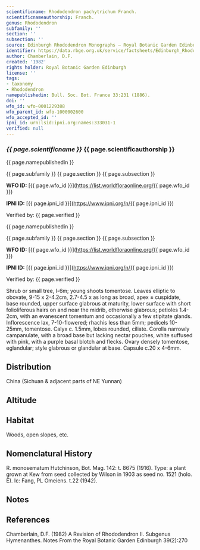 ```yaml
---
scientificname: Rhododendron pachytrichum Franch.
scientificnameauthorship: Franch.
genus: Rhododendron
subfamily: ''
section: ''
subsection: ''
source: Edinburgh Rhododendron Monographs – Royal Botanic Garden Edinburgh
identifier: https://data.rbge.org.uk/service/factsheets/Edinburgh_Rhododendron_Monographs.xhtml
author: Chamberlain, D.F.
created: '1982'
rights holder: Royal Botanic Garden Edinburgh
license: ''
tags:
- taxonomy
- Rhododendron
namepublishedin: Bull. Soc. Bot. France 33:231 (1886).
doi: ''
wfo_id: wfo-0001229388
wfo_parent_id: wfo-1000002600
wfo_accepted_id: ''
ipni_id: urn:lsid:ipni.org:names:333031-1
verified: null
---
```

### _{{ page.scientificname }}_ {{ page.scientificauthorship }}
 {{ page.namepublishedin }}

{{ page.subfamily }} {{ page.section }} {{ page.subsection }}

**WFO ID:** [{{ page.wfo_id }}](https://list.worldfloraonline.org/{{ page.wfo_id }})

**IPNI ID:** [{{ page.ipni_id }}](https://www.ipni.org/n/{{ page.ipni_id }})

Verified by: {{ page.verified }}

 {{ page.namepublishedin }}

{{ page.subfamily }} {{ page.section }} {{ page.subsection }}

**WFO ID:** [{{ page.wfo_id }}](https://list.worldfloraonline.org/{{ page.wfo_id }})

**IPNI ID:** [{{ page.ipni_id }}](https://www.ipni.org/n/{{ page.ipni_id }})

Verified by: {{ page.verified }}



Shrub or small tree, l-6m; young shoots tomentose. Leaves elliptic to obovate, 9-15 x 2-4.2cm, 2.7-4.5 x as long as broad, apex ± cuspidate, base rounded, upper surface glabrous at maturity, lower surface with short folioliferous hairs on and near the midrib, otherwise glabrous; petioles 1.4-2cm, with an evanescent tomentum and occasionally a few stipitate glands. Inflorescence lax, 7-10-flowered; rhachis less than 5mm; pedicels 10-25mm, tomentose. Calyx c. 1.5mm, lobes rounded, ciliate. Corolla narrowly campanulate, with a broad base but lacking nectar pouches, white suffused with pink, with a purple basal blotch and flecks. Ovary densely tomentose, eglandular; style glabrous or glandular at base. Capsule c.20 x 4-6mm.

## Distribution
China (Sichuan & adjacent parts of NE Yunnan)

## Altitude


## Habitat
Woods, open slopes, etc.

## Nomenclatural History
R. monosematum Hutchinson, Bot. Mag. 142: t. 8675 (1916). Type: a plant grown at Kew from seed collected by Wilson in 1903 as seed no. 1521 (holo. E). Ic: Fang, PL Omeiens. t.22 (1942).
                       
## Notes


## References

Chamberlain, D.F. (1982) A Revision of Rhododendron II. Subgenus Hymenanthes. Notes From the Royal Botanic Garden Edinburgh 39(2):270
